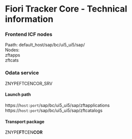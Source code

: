 # Fiori Tracker Core - Technical information

### Frontend ICF nodes
Paath: default_host/sap/bc/ui5_ui5/sap/<br>
Nodes: <br>
zftapps<br>
zftcats<br>

### Odata service
ZNYPEFTCENCOR_SRV

#### Launch path
https://`host:port`/sap/bc/ui5_ui5/sap/zftapplications <br>
https://`host:port`/sap/bc/ui5_ui5/sap/zftcatalogs

#### Transport package
ZNYPE**FT**CEN**COR**

